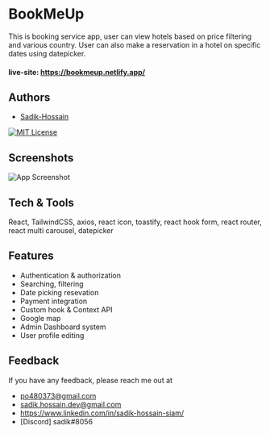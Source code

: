 # BookMeUp

This is booking service app, user can view hotels based on price filtering and various country. User can also make a reservation in a hotel on specific dates using datepicker.

#### live-site: https://bookmeup.netlify.app/

## Authors

- [Sadik-Hossain](https://github.com/Sadik-Hossain)

[![MIT License](https://img.shields.io/badge/License-MIT-green.svg)](https://choosealicense.com/licenses/mit/)

## Screenshots

![App Screenshot](https://res.cloudinary.com/sadik-cloud/image/upload/v1664286936/git-proj-img/bookmeup_f5h6it.jpg)

## Tech & Tools

React, TailwindCSS, axios, react icon, toastify, react hook form, react router, react multi carousel, datepicker

## Features

- Authentication & authorization
- Searching, filtering
- Date picking resevation
- Payment integration
- Custom hook & Context API
- Google map
- Admin Dashboard system
- User profile editing

## Feedback

If you have any feedback, please reach me out
at

- po480373@gmail.com
- sadik.hossain.dev@gmail.com
- https://www.linkedin.com/in/sadik-hossain-siam/
- [Discord] sadik#8056
